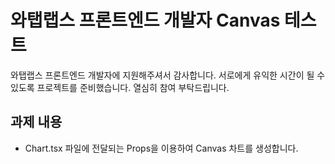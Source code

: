 # 와탭랩스 프론트엔드 개발자 Canvas 테스트

와탭랩스 프론트엔드 개발자에 지원해주셔서 감사합니다. 서로에게 유익한 시간이 될 수 있도록 프로젝트를 준비했습니다. 열심히 참여 부탁드립니다.

## 과제 내용

- Chart.tsx 파일에 전달되는 Props을 이용하여 Canvas 차트를 생성합니다.